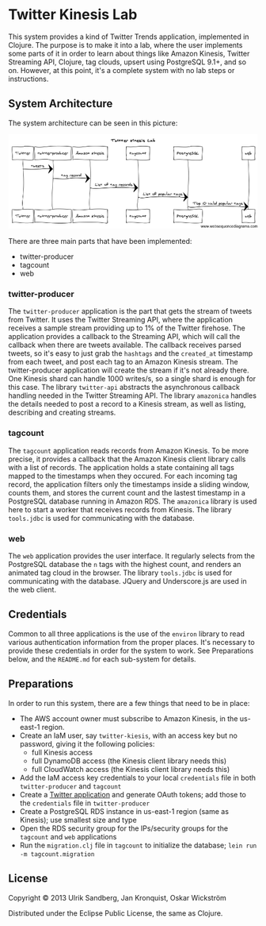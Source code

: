 # Twitter Kinesis Lab

This system provides a kind of Twitter Trends application, implemented in Clojure. The purpose is to make it into a lab, where the user implements some parts of it in order to learn about things like Amazon Kinesis, Twitter Streaming API, Clojure, tag clouds, upsert using PostgreSQL 9.1+, and so on. However, at this point, it's a complete system with no lab steps or instructions.

## System Architecture
The system architecture can be seen in this picture:

<!--
title Twitter Kinesis Lab

Twitter->twitter-producer: tweets
twitter-producer->Amazon Kinesis: tag record
Amazon Kinesis->tagcount: List of tag records
tagcount->PostgreSQL: List of popular tags
PostgreSQL->web: Top 10 valid popular tags
-->
![Architecture](architecture.png)

There are three main parts that have been implemented:

* twitter-producer
* tagcount
* web

### twitter-producer
The `twitter-producer` application is the part that gets the stream of tweets from Twitter. It uses the Twitter Streaming API, where the application receives a sample stream providing up to 1% of the Twitter firehose. The application provides a callback to the Streaming API, which will call the callback when there are tweets available. The callback receives parsed tweets, so it's easy to just grab the `hashtags` and the `created_at` timestamp from each tweet, and post each tag to an Amazon Kinesis stream. The twitter-producer application will create the stream if it's not already there. One Kinesis shard can handle 1000 writes/s, so a single shard is enough for this case. The library `twitter-api` abstracts the asynchronous callback handling needed in the Twitter Streaming API. The library `amazonica` handles the details needed to post a record to a Kinesis stream, as well as listing, describing and creating streams.

### tagcount
The `tagcount` application reads records from Amazon Kinesis. To be more precise, it provides a callback that the Amazon Kinesis client library calls with a list of records. The application holds a state containing all tags mapped to the timestamps when they occured. For each incoming tag record, the application filters only the timestamps inside a sliding window, counts them, and stores the current count and the lastest timestamp in a PostgreSQL database running in Amazon RDS. The `amazonica` library is used here to start a worker that receives records from Kinesis. The library `tools.jdbc` is used for communicating with the database.

### web
The `web` application provides the user interface. It regularly selects from the PostgreSQL database the `n` tags with the highest count, and renders an animated tag cloud in the browser. The library `tools.jdbc` is used for communicating with the database. JQuery and Underscore.js are used in the web client.

## Credentials
Common to all three applications is the use of the `environ` library to read various authentication information from the proper places. It's necessary to provide these credentials in order for the system to work. See Preparations below, and the `README.md` for each sub-system for details.

## Preparations
In order to run this system, there are a few things that need to be in place:

* The AWS account owner must subscribe to Amazon Kinesis, in the us-east-1 region.
* Create an IaM user, say `twitter-kiesis`, with an access key but no password, giving it the following policies:
	* full Kinesis access
	* full DynamoDB access (the Kinesis client library needs this)
	* full CloudWatch access (the Kinesis client library needs this)
* Add the IaM access key credentials to your local `credentials` file in both `twitter-producer` and `tagcount`
* Create a [Twitter application](https://dev.twitter.com/apps) and generate OAuth tokens; add those to the `credentials` file in `twitter-producer`
* Create a PostgreSQL RDS instance in us-east-1 region (same as Kinesis); use smallest size and type
* Open the RDS security group for the IPs/security groups for the `tagcount` and `web` applications
* Run the `migration.clj` file in `tagcount` to initialize the database; `lein run -m tagcount.migration`

## License

Copyright © 2013 Ulrik Sandberg, Jan Kronquist, Oskar Wickström

Distributed under the Eclipse Public License, the same as Clojure.
